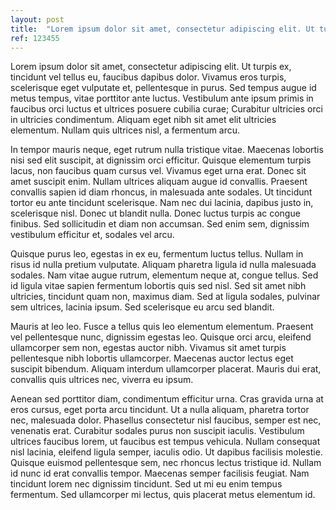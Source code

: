 ```yaml
---
layout: post
title:  "Lorem ipsum dolor sit amet, consectetur adipiscing elit. Ut turpis ex, tincidunt vel tellus eu"
ref: 123455
---
```



Lorem ipsum dolor sit amet, consectetur adipiscing elit. Ut turpis ex, tincidunt vel tellus eu, faucibus dapibus dolor. Vivamus eros turpis, scelerisque eget vulputate et, pellentesque in purus. Sed tempus augue id metus tempus, vitae porttitor ante luctus. Vestibulum ante ipsum primis in faucibus orci luctus et ultrices posuere cubilia curae; Curabitur ultricies orci in ultricies condimentum. Aliquam eget nibh sit amet elit ultricies elementum. Nullam quis ultrices nisl, a fermentum arcu.

In tempor mauris neque, eget rutrum nulla tristique vitae. Maecenas lobortis nisi sed elit suscipit, at dignissim orci efficitur. Quisque elementum turpis lacus, non faucibus quam cursus vel. Vivamus eget urna erat. Donec sit amet suscipit enim. Nullam ultrices aliquam augue id convallis. Praesent convallis sapien id diam rhoncus, in malesuada ante sodales. Ut tincidunt tortor eu ante tincidunt scelerisque. Nam nec dui lacinia, dapibus justo in, scelerisque nisl. Donec ut blandit nulla. Donec luctus turpis ac congue finibus. Sed sollicitudin et diam non accumsan. Sed enim sem, dignissim vestibulum efficitur et, sodales vel arcu.

Quisque purus leo, egestas in ex eu, fermentum luctus tellus. Nullam in risus id nulla pretium vulputate. Aliquam pharetra ligula id nulla malesuada sodales. Nam vitae augue rutrum, elementum neque at, congue tellus. Sed id ligula vitae sapien fermentum lobortis quis sed nisl. Sed sit amet nibh ultricies, tincidunt quam non, maximus diam. Sed at ligula sodales, pulvinar sem ultrices, lacinia ipsum. Sed scelerisque eu arcu sed blandit.

Mauris at leo leo. Fusce a tellus quis leo elementum elementum. Praesent vel pellentesque nunc, dignissim egestas leo. Quisque orci arcu, eleifend ullamcorper sem non, egestas auctor nibh. Vivamus sit amet turpis pellentesque nibh lobortis ullamcorper. Maecenas auctor lectus eget suscipit bibendum. Aliquam interdum ullamcorper placerat. Mauris dui erat, convallis quis ultrices nec, viverra eu ipsum.

Aenean sed porttitor diam, condimentum efficitur urna. Cras gravida urna at eros cursus, eget porta arcu tincidunt. Ut a nulla aliquam, pharetra tortor nec, malesuada dolor. Phasellus consectetur nisl faucibus, semper est nec, venenatis erat. Curabitur sodales purus non suscipit iaculis. Vestibulum ultrices faucibus lorem, ut faucibus est tempus vehicula. Nullam consequat nisl lacinia, eleifend ligula semper, iaculis odio. Ut dapibus facilisis molestie. Quisque euismod pellentesque sem, nec rhoncus lectus tristique id. Nullam id nunc id erat convallis tempor. Maecenas semper facilisis feugiat. Nam tincidunt lorem nec dignissim tincidunt. Sed ut mi eu enim tempus fermentum. Sed ullamcorper mi lectus, quis placerat metus elementum id. 